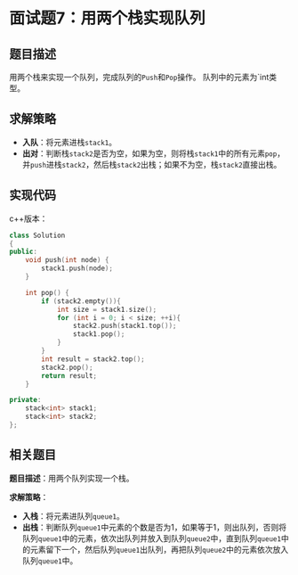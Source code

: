 # 面试题7：用两个栈实现队列

## 题目描述

用两个栈来实现一个队列，完成队列的`Push`和`Pop`操作。 队列中的元素为`int类型。

## 求解策略

- **入队**：将元素进栈`stack1`。
- **出对**：判断栈`stack2`是否为空，如果为空，则将栈`stack1`中的所有元素`pop`，并`push`进栈`stack2`，然后栈`stack2`出栈；如果不为空，栈`stack2`直接出栈。

## 实现代码

c++版本：

```c++
class Solution
{
public:
    void push(int node) {
        stack1.push(node);
    }

    int pop() {
        if (stack2.empty()){
            int size = stack1.size();
            for (int i = 0; i < size; ++i){
                stack2.push(stack1.top());
                stack1.pop();
            }
        }
        int result = stack2.top();
        stack2.pop();
        return result;
    }

private:
    stack<int> stack1;
    stack<int> stack2;
};
```

## 相关题目

**题目描述**：用两个队列实现一个栈。

**求解策略**：

- **入栈**：将元素进队列`queue1`。
- **出栈**：判断队列`queue1`中元素的个数是否为1，如果等于1，则出队列，否则将队列`queue1`中的元素，依次出队列并放入到队列`queue2`中，直到队列`queue1`中的元素留下一个，然后队列`queue1`出队列，再把队列`queue2`中的元素依次放入队列`queue1`中。
